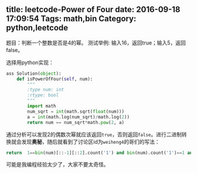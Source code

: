 title: leetcode-Power of Four
date: 2016-09-18 17:09:54
Tags: math,bin
Category: python,leetcode
---
题目：判断一个整数是否是4的幂。
测试举例: 输入16，返回true；输入5，返回false。

选择用python实现：

```python
ass Solution(object):
    def isPowerOfFour(self, num):
        """
        :type num: int
        :rtype: bool
        """
        import math
        num_sqrt = int(math.sqrt(float(num)))
        a = int(math.log(num_sqrt)/math.log(2))
        return num == num_sqrt*math.pow(2, a)
```

通过分析可以发现2的偶数次幂就应该返回`true`，否则返回`false`。进行二进制转换就会发现**奥秘**，随后就看到了讨论区id为`weiheng4`的哥们的写法：

```python
return  1==bin(num)[::-1][::2].count('1') and bin(num).count('1')==1 and num>0
```

可能是我编程经验太少了，大家不要太奇怪。
